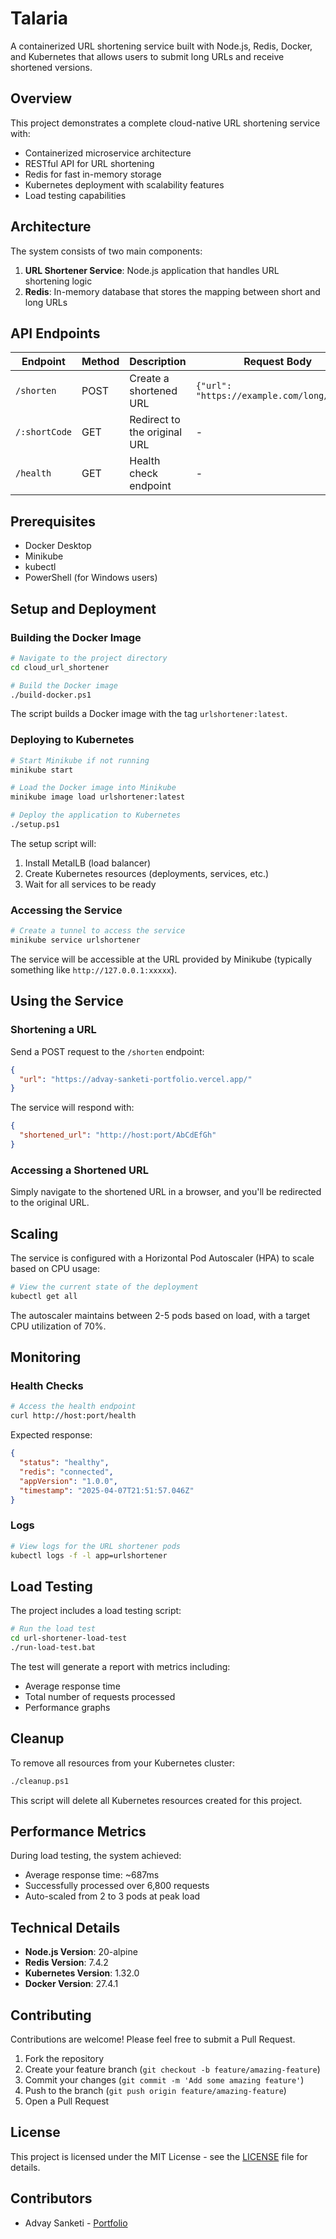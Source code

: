 # Talaria

A containerized URL shortening service built with Node.js, Redis, Docker, and Kubernetes that allows users to submit long URLs and receive shortened versions.

## Overview

This project demonstrates a complete cloud-native URL shortening service with:

- Containerized microservice architecture
- RESTful API for URL shortening
- Redis for fast in-memory storage
- Kubernetes deployment with scalability features
- Load testing capabilities

## Architecture

The system consists of two main components:

1. **URL Shortener Service**: Node.js application that handles URL shortening logic
2. **Redis**: In-memory database that stores the mapping between short and long URLs

## API Endpoints

| Endpoint      | Method | Description                  | Request Body                               | Response                                                             |
| ------------- | ------ | ---------------------------- | ------------------------------------------ | -------------------------------------------------------------------- |
| `/shorten`    | POST   | Create a shortened URL       | `{"url": "https://example.com/long/path"}` | `{"shortened_url": "http://host:port/abC123"}`                       |
| `/:shortCode` | GET    | Redirect to the original URL | -                                          | HTTP Redirect                                                        |
| `/health`     | GET    | Health check endpoint        | -                                          | `{"status": "healthy", "redis": "connected", "appVersion": "1.0.0"}` |

## Prerequisites

- Docker Desktop
- Minikube
- kubectl
- PowerShell (for Windows users)

## Setup and Deployment

### Building the Docker Image

```bash
# Navigate to the project directory
cd cloud_url_shortener

# Build the Docker image
./build-docker.ps1
```

The script builds a Docker image with the tag `urlshortener:latest`.

### Deploying to Kubernetes

```bash
# Start Minikube if not running
minikube start

# Load the Docker image into Minikube
minikube image load urlshortener:latest

# Deploy the application to Kubernetes
./setup.ps1
```

The setup script will:

1. Install MetalLB (load balancer)
2. Create Kubernetes resources (deployments, services, etc.)
3. Wait for all services to be ready

### Accessing the Service

```bash
# Create a tunnel to access the service
minikube service urlshortener
```

The service will be accessible at the URL provided by Minikube (typically something like `http://127.0.0.1:xxxxx`).

## Using the Service

### Shortening a URL

Send a POST request to the `/shorten` endpoint:

```json
{
  "url": "https://advay-sanketi-portfolio.vercel.app/"
}
```

The service will respond with:

```json
{
  "shortened_url": "http://host:port/AbCdEfGh"
}
```

### Accessing a Shortened URL

Simply navigate to the shortened URL in a browser, and you'll be redirected to the original URL.

## Scaling

The service is configured with a Horizontal Pod Autoscaler (HPA) to scale based on CPU usage:

```bash
# View the current state of the deployment
kubectl get all
```

The autoscaler maintains between 2-5 pods based on load, with a target CPU utilization of 70%.

## Monitoring

### Health Checks

```bash
# Access the health endpoint
curl http://host:port/health
```

Expected response:

```json
{
  "status": "healthy",
  "redis": "connected",
  "appVersion": "1.0.0",
  "timestamp": "2025-04-07T21:51:57.046Z"
}
```

### Logs

```bash
# View logs for the URL shortener pods
kubectl logs -f -l app=urlshortener
```

## Load Testing

The project includes a load testing script:

```bash
# Run the load test
cd url-shortener-load-test
./run-load-test.bat
```

The test will generate a report with metrics including:

- Average response time
- Total number of requests processed
- Performance graphs

## Cleanup

To remove all resources from your Kubernetes cluster:

```bash
./cleanup.ps1
```

This script will delete all Kubernetes resources created for this project.

## Performance Metrics

During load testing, the system achieved:

- Average response time: ~687ms
- Successfully processed over 6,800 requests
- Auto-scaled from 2 to 3 pods at peak load

## Technical Details

- **Node.js Version**: 20-alpine
- **Redis Version**: 7.4.2
- **Kubernetes Version**: 1.32.0
- **Docker Version**: 27.4.1

## Contributing

Contributions are welcome! Please feel free to submit a Pull Request.

1. Fork the repository
2. Create your feature branch (`git checkout -b feature/amazing-feature`)
3. Commit your changes (`git commit -m 'Add some amazing feature'`)
4. Push to the branch (`git push origin feature/amazing-feature`)
5. Open a Pull Request

## License

This project is licensed under the MIT License - see the [LICENSE](LICENSE) file for details.

## Contributors

- Advay Sanketi - [Portfolio](https://advay-sanketi-portfolio.vercel.app/)
